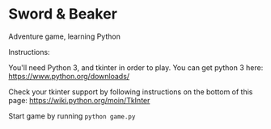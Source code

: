 # Sword & Beaker

Adventure game, learning Python

Instructions:

You'll need Python 3, and tkinter in order to play.
You can get python 3 here: https://www.python.org/downloads/

Check your tkinter support by following instructions on the bottom of this page:
https://wiki.python.org/moin/TkInter

Start game by running `python game.py`
